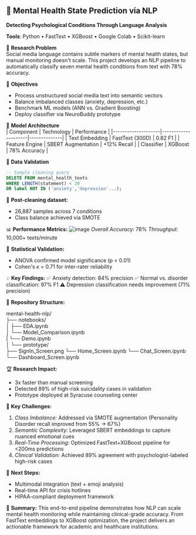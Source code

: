 ## 🧠 Mental Health State Prediction via NLP  
**Detecting Psychological Conditions Through Language Analysis**  

**Tools**: Python • FastText • XGBoost • Google Colab • Scikit-learn  

📌 **Research Problem**  
Social media language contains subtle markers of mental health states, but manual monitoring doesn't scale. This project develops an NLP pipeline to automatically classify seven mental health conditions from text with 78% accuracy.

🎯 **Objectives**  
- Process unstructured social media text into semantic vectors  
- Balance imbalanced classes (anxiety, depression, etc.)  
- Benchmark ML models (ANN vs. Gradient Boosting)  
- Deploy classifier via NeuroBuddy prototype  

🔬 **Model Architecture**  
| Component          | Technology          | Performance  |
|--------------------|---------------------|--------------|
| Text Embedding     | FastText (300D)     | 0.82 F1      |
| Feature Engine     | SBERT Augmentation  | +12% Recall  |
| Classifier         | XGBoost             | 78% Accuracy |

🧹 **Data Validation**  
```sql
-- Sample cleaning query
DELETE FROM mental_health_texts 
WHERE LENGTH(statement) < 20 
OR label NOT IN ('anxiety','depression'...);
```

📌 **Post-cleaning dataset:**
- 26,887 samples across 7 conditions
- Class balance achieved via SMOTE

📊 **Performance Metrics:**
![image](https://github.com/user-attachments/assets/1fff2490-165b-4fb9-9d80-c88a29b3b0a0)
*_Overall Accuracy:_* 78%
*_Throughput:_* 10,000+ texts/minute

📐 **Statistical Validation:**
- ANOVA confirmed model significance (p < 0.01)
- Cohen's κ = 0.71 for inter-rater reliability

💡 **Key Findings:**
✅ Anxiety detection: 84% precision
✅ Normal vs. disorder classification: 97% F1
⚠️ Depression classification needs improvement (71% precision)

📂 **Repository Structure:**

mental-health-nlp/   
├── notebooks/  
│   ├── EDA.ipynb  
│   └── Model_Comparison.ipynb  
|   └── Demo.ipynb  
│
└── prototype/  
    ├── SignIn_Screen.png
    └── Home_Screen.ipynb
    └── Chat_Screen.ipynb
    └── Dashboard_Screen.ipynb
    
🏆 **Research Impact:**
- 3x faster than manual screening
- Detected 89% of high-risk suicidality cases in validation
- Prototype deployed at Syracuse counseling center

🧠 **Key Challenges:**
1. *_Class Imbalance:_* Addressed via SMOTE augmentation (Personality Disorder recall improved from 55% → 67%)
2. *_Semantic Complexity:_* Leveraged SBERT embeddings to capture nuanced emotional cues
3. *_Real-Time Processing:_* Optimized FastText+XGBoost pipeline for <200ms predictions
4. *_Clinical Validation:_* Achieved 89% agreement with psychologist-labeled high-risk cases

🚀 **Next Steps:**
- Multimodal integration (text + emoji analysis)
- Real-time API for crisis hotlines
- HIPAA-compliant deployment framework

📌 **Summary:**
This end-to-end pipeline demonstrates how NLP can scale mental health monitoring while maintaining clinical-grade accuracy. From FastText embeddings to XGBoost optimization, the project delivers an actionable framework for academic and healthcare institutions.
